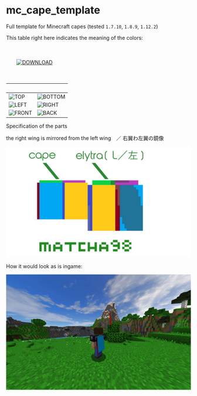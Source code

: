 # mc_cape_template
Full template for Minecraft capes (tested `1.7.10`, `1.8.9`, `1.12.2`)

This table right here indicates the meaning of the colors:

　
 
　　[![DOWNLOAD](https://img.shields.io/badge/PACKED-DOWNLOAD-%23228B22?style=for-the-badge)](https://github.com/matcha98qx/mc_cape_template/releases/)

　

　|　
-|-
![TOP](https://img.shields.io/badge/%E2%97%BC-TOP-%230ED145?style=for-the-badge) | ![BOTTOM](https://img.shields.io/badge/%E2%97%BC-BOTTOM-%23B83DBA?style=for-the-badge)
![LEFT](https://img.shields.io/badge/%E2%97%BC-LEFT-%2388001B?style=for-the-badge) |![RIGHT](https://img.shields.io/badge/%E2%97%BC-RIGHT-%233F48CC?style=for-the-badge)
![FRONT](https://img.shields.io/badge/%E2%97%BC-FRONT-%2300A8F3?style=for-the-badge) | ![BACK](https://img.shields.io/badge/%E2%97%BC-BACK-%23FFCA18?style=for-the-badge)

Specification of the parts

the right wing is mirrored from the left wing　／ 右翼わ左翼の鏡像

![PART_SPECIFICATION.PNG](PART_SPECIFICATION.PNG)

How it would look as is ingame:

![INGAME_PREVIEW.PNG](INGAME_PREVIEW.PNG)
